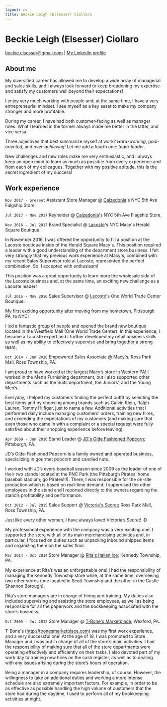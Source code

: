 ```yaml
---
layout: cv
title: Beckie Leigh (Elsesser) Ciollaro
---
```


# Beckie Leigh (Elsesser) Ciollaro

<div id="webaddress">
<a href="beckie.elsesser@gmail.com">beckie.elsesser@gmail.com</a>
  | <a href="https://www.linkedin.com/in/beckie-ciollaro-602240109/">My LinkedIn profile</a>
</div>

## About me

My diversified career has allowed me to develop a wide array of managerial and sales skills,
and I always look forward to keep broadening my expertise and satisfy my customers well beyond
their expectations!

I enjoy very much working with people and, at the same time, I have a very entrepreneurial mindset.
I see myself as a key asset to make my company stronger and more profitable.

During my career, I have had both customer-facing as well as manager roles.
What I learned in the former always made me better in the latter, and vice versa.

Three adjectives that best summarize myself at work? *Hard-working*, *goal-oriented*,
and *over-achieving*!
Let me add a fourth one: *team-leader*.

New challenges and new roles make me very enthusiastic, and I always keep an open mind to learn
as much as possible from every experience and from each of my colleagues.
Together with my positive attitude, this is the secret ingredient of my success!

## Work experience

`Nov 2017 - present` Assistant Store Manager @ [Calzedonia](https://world.calzedonia.com/home.jsp)'s NYC 5th Ave Falgship Store.

`Jul 2017 - Nov 2017` Keyholder @ [Calzedonia](https://world.calzedonia.com/home.jsp)'s NYC 5th Ave Flagship Store.

`Nov 2016 - Jul 2017` Brand Specialist @ [Lacoste](https://www.lacoste.com/us/homepage)'s NYC Macy's Herald Square Boutique.

In November 2016, I was offered the opportunity to fill a position at the Lacoste boutique
inside of the Herald Square Macy's.
This position required a leader with a good understanding of the department store business.
I felt very strongly that my previous work experience at Macy's, combined with my recent
Sales Supervisor role at Lacoste, represented the perfect combination.
So, I accepted with enthusiasm!

This position was a great opportunity to learn more the wholesale side of the Lacoste business
and, at the same time, an exciting new challenge as a Lacoste leader!

`Jul 2016 - Nov 2016` Sales Supervisor @ [Lacoste](https://www.lacoste.com/us/homepage)'s One World Trade Center Boutique.

My first exciting opportunity after moving from my hometown, Pittsburgh PA, to NYC!

I led a fantastic group of people and opened the brand new boutique located in the
Westfield Mall (One World Trade Center).
In this experience, I became a Lacoste expert and I further developed my retail business
skills as well as my ability to effectively supervise and bring together a strong team.

`Oct 2014 - Jun 2016` Empowered Sales Associate @ [Macy's](https://www.macys.com); Ross Park Mall, Ross Township, PA.

I am proud to have worked at the largest Macy’s store in Western PA!
I worked in the Men’s Furnishing department, but I also supported other departments such as
the Suits department, the Juniors’, and the Young Men’s.

Everyday, I helped my customers finding the perfect outfit by selecting the best items and by
choosing among brands such as Calvin Klein, Ralph Lauren, Tommy Hilfiger, just to name a few.
Additional activities that I performed daily include managing customers’ orders, training new hires,
and exceeding the expectations of my customers
(and making sure that even those who came in with a complaint or a special request were fully
satisfied about their shopping experience before leaving).

`Apr 2009 - Jun 2016` Stand Leader @ [JD's Olde Fashioned Popcorn](https://www.facebook.com/JDsPopcorn/); Pittsburgh, PA.

JD’s Olde-Fashioned Popcorn is a family owned and operated business, specializing in gourmet
popcorn and candied nuts.

I worked with JD’s every baseball season since 2009 as the leader of one of their two stands
located at the PNC Park (the Pittsburgh Pirates’ home baseball stadium; go Pirates!!!).
There, I was responsible for the on-site production which is based on real-time demand.
I supervised the other employees in the stand and I reported directly to the owners regarding
the stand’s profitability and performance.

`Oct 2012 - Jul 2015` Sales Support @ [Victoria's Secret](http://victoriassecret.com); Ross Park Mall, Ross Township, PA.

Just like every other woman, I have always loved Victoria’s Secret! :D

My professional experience with the company was a very exciting one.
I supported the store with all of its main merchandising activities and, in particular,
I focused on duties such as unpacking inbound shipped items and organizing them on the
sales floor.

`Mar 2014 - Oct 2014` Store Manager @ [Rita's Italian Ice](https://www.ritasice.com); Kennedy Township, PA.

My experience at Rita’s was an unforgettable one!
I had the responsibility of managing the Kennedy Township store while, at the same time,
overseeing two other stores (one located in Scott Township and the other in the Castle Shannon Borough).

Rita’s store managers are in charge of hiring and training.
My duties also included supervising and assisting the store employees, as well as being
responsible for all the paperwork and the bookkeeping associated with the store’s business.

`Oct 2005 - Jul 2012` Store Manager @ [T-Bone's Marketplace](http://www.tbonesmarketplace.com); Wexford, PA.

T-Bone's (http://tbonesmarketplace.com) was my first work experience, and a very successful one!
At the age of 19, I was promoted to Store Manager and I was put in charge of all of the store’s
main activities.
I had the responsibility of making sure that all of the store departments were operating effectively
and efficiently on their tasks.
I also devoted part of my work day to training new hires on the cash register, as well as to dealing
with any issues arising during the store’s hours of operation.

Being a manager in a company requires leadership, of course. However, the willingness to take on
additional duties and working a more intense schedule are also extremely important factors.
For example, in order to be as effective as possible handling the high volume of customers that
the store had during the daytime, I used to perform all of my bookkeeping activities at night.
